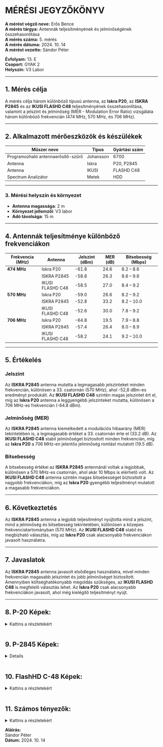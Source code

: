# MÉRÉSI JEGYZŐKÖNYV

**A mérést végző neve:** Erős Bence  
**A mérés tárgya:** Antennák teljesítményének és jelminőségének összehasonlítása  
**A mérés száma:** 5. mérés  
**A mérés dátuma:** 2024. 10. 14  
**A mérést vezette:** Sándor Péter  

**Évfolyam:** 13. E  
**Csoport:** GYAK 2  
**Helyszín:** V3 Labor  

---

## 1. Mérés célja  
A mérés célja három különböző típusú antenna, az **Iskra P20**, az **ISKRA P2845** és az **IKUSI FLASHD C48** teljesítményének összehasonlítása, valamint a jelszint és jelminőség (MER - Modulation Error Ratio) vizsgálata három különböző frekvencián (474 MHz, 570 MHz, és 706 MHz).

---

## 2. Alkalmazott mérőeszközök és készülékek  

| Műszer neve                         | Típus       | Gyártási szám |
| ----------------------------------- | ----------- | ------------- |
| Programozható antennaerősítő-szűrő  | Johansson   | 6700          |
| Antenna                             | Iskra       | P20, P2845    |
| Antenna                             | IKUSI       | FLASHD C48    |
| Spectrum Analizátor                 | Metek       | HDD           |

---

### 3. **Mérési helyszín és környezet**
- **Antenna magassága**: 2 m
- **Környezet jellemzői**: V3 labor
- **Adó távolsága**: 15 m

---

## 4. Antennák teljesítménye különböző frekvenciákon

| Frekvencia (MHz) | Antenna          | Jelszint (dBm) | MER (dB) | Bitsebesség (Mbps) |
| ---------------- | ---------------- | -------------- | -------- | ------------------ |
| **474 MHz**      | Iskra P20        | -61.8          | 24.6     | 8.2 – 8.6          |
|                  | ISKRA P2845      | -58.8          | 26.3     | 8.6 – 9.6          |
|                  | IKUSI FLASHD C48 | -58.5          | 27.0     | 8.4 – 9.2          |
| **570 MHz**      | Iskra P20        | -59.0          | 26.6     | 8.2 – 9.2          |
|                  | ISKRA P2845      | -52.8          | 33.2     | 8.2 – 10.0         |
|                  | IKUSI FLASHD C48 | -52.6          | 30.0     | 7.8 – 9.2          |
| **706 MHz**      | Iskra P20        | -64.8          | 19.5     | 7.9 – 8.8          |
|                  | ISKRA P2845      | -57.4          | 26.4     | 8.0 – 8.9          |
|                  | IKUSI FLASHD C48 | -58.2          | 24.1     | 9.2 – 10.0         |

---

## 5. Értékelés

### Jelszint
Az **ISKRA P2845** antenna mutatta a legmagasabb jelszinteket minden frekvencián, különösen a 33. csatornán (570 MHz), ahol -52,8 dBm-es eredményt produkált. Az **IKUSI FLASHD C48** szintén magas jelszintet ért el, míg az **Iskra P20** antenna a leggyengébb jelszinteket mutatta, különösen a 706 MHz-es frekvencián (-64.8 dBm).

### Jelminőség (MER)
Az **ISKRA P2845** antenna kiemelkedett a modulációs hibaarány (MER) tekintetében is, a legmagasabb értéket a 33. csatornán érte el (33.2 dB). Az **IKUSI FLASHD C48** stabil jelminőséget biztosított minden frekvencián, míg az **Iskra P20** a 706 MHz-en jelentős jelminőség romlást mutatott (19.5 dB).

### Bitsebesség
A bitsebesség értékei az **ISKRA P2845** antennánál voltak a legjobbak, különösen a 570 MHz-es csatornán, ahol akár 10 Mbps is elérhető volt. Az **IKUSI FLASHD C48** antenna szintén magas bitsebességet biztosított a nagyobb frekvenciákon, míg az **Iskra P20** gyengébb teljesítményt mutatott a magasabb frekvenciákon.

---

## 6. Következtetés
Az **ISKRA P2845** antenna a legjobb teljesítményt nyújtotta mind a jelszint, mind a jelminőség és bitsebesség tekintetében, különösen a közepes frekvenciatartományban (570 MHz). Az **IKUSI FLASHD C48** stabil és megbízható választás, míg az **Iskra P20** csak alacsonyabb frekvenciákon javasolt használatra.

---

## 7. Javaslatok
Az **ISKRA P2845** antenna javasolt elsődleges használatra, mivel minden frekvencián magasabb jelszintet és jobb jelminőséget biztosított. Amennyiben költséghatékonyabb megoldás szükséges, az **IKUSI FLASHD C48** is megfelelő választás lehet. Az **Iskra P20** csak alacsonyabb frekvenciákon javasolt, ahol még kielégítő teljesítményt nyújt.

---

## 8. P-20 Képek:
<details>
    <summary>Kattins a részletekért</summary>

    **474Mhz Mért Képek:**
    <img src="https://raw.githubusercontent.com/ErosBence27/jegyzokonyv/refs/heads/main/image/p20_fullkep474.bmp"/>
    <img src="https://raw.githubusercontent.com/ErosBence27/jegyzokonyv/refs/heads/main/image/p20_bit474.bmp"/>

---

    **570MHz Mért Képek**
    <img src="https://raw.githubusercontent.com/ErosBence27/jegyzokonyv/refs/heads/main/image/p20_fullkep570.bmp"/>
    <img src="https://raw.githubusercontent.com/ErosBence27/jegyzokonyv/refs/heads/main/image/p20_bit570.bmp"/>

---

    **706MHz Mért Képek**
    <img src="https://raw.githubusercontent.com/ErosBence27/jegyzokonyv/refs/heads/main/image/p20_fullkep706.bmp"/>
    <img src="https://raw.githubusercontent.com/ErosBence27/jegyzokonyv/refs/heads/main/image/p20_bit706.bmp"/>

---

</details>

<br>

## 9. P-2845 Képek:
<details>

    <summary>Kattins a részletekért</summary>

    **474Mhz Mért Képek:**
    <img src=""/>
    <img src=""/>

---

    **570MHz Mért Képek**
    <img src=""/>
    <img src=""/>

---

    **706MHz Mért Képek**
    <img src=""/>
    <img src=""/>

---

</details>

<br>

## 10. FlashHD C-48 Képek:
<details>
    <summary>Kattins a részletekért</summary>

    **474Mhz Mért Képek:**
    <img src=""/>
    <img src=""/>

---

    **570MHz Mért Képek**
    <img src=""/>
    <img src=""/>

---

    **706MHz Mért Képek**
    <img src=""/>
    <img src=""/>

---

</details>


<br>

## 11. Számos tényezők:

<details>
<summary>Kattins a részletekért</summary>

## Antenna Típusai 
Logaritmikus antennák széles sávban képesek jeleket venni, így alkalmasak különböző frekvenciatartományokhoz.

Yagi-antennák irányítottak, és magas nyereséget nyújtanak, ami különösen hasznos távoli adók vételénél.

Panelantennák szélesebb szögben vesznek jelet, de kisebb távolságra hatékonyak.

## Iránykarekterisztika
Irányítottak, mint például a Yagi vagy parabolikus antennák, amelyek egy irányba összpontosítják a vételt. Ezek nagyobb távolságból is képesek erős jeleket fogni, de szűk lefedettségi területtel rendelkeznek.

Omnidirekcionálisak, amelyek minden irányból egyenletesen veszik a jeleket, de általában kisebb távolságra hatékonyak.

## Frekvenciasáv és sávszálesség
Az antennák különböző frekvenciákon különböző teljesítményt nyújtanak. Egy antenna optimalizálva lehet egy adott frekvenciasávra (pl. UHF vagy VHF), és ezen a sávon nyújtja a legjobb teljesítményt. Ha az antenna sávszélessége túl szűk, a frekvenciasávon kívüli jelek vételében romlik a teljesítménye.

## Zavaró tényezők és interferencia
Városi környezet: Épületek, fém szerkezetek és más akadályok visszaverhetik vagy csillapíthatják a jeleket, ami gyengíti a vételt.

Elektromos zajforrások: Más elektronikus eszközök, mobiltelefonok, wifi hálózatok interferenciát okozhatnak, amelyek rontják az antenna teljesítményét.

Időjárási körülmények: Az eső, hó és a szél befolyásolhatják a rádióhullámok terjedését és ezzel az antenna teljesítményét.

## Kábelminőség és csatlakozások
Az antennából a vevő készülékhez vezető kábel minősége is kulcsfontosságú. A gyenge minőségű kábelek nagyobb jelveszteséget eredményeznek, és ezzel rontják az antenna teljesítményét.
 Rövidebb, alacsony csillapítású koaxiális kábel használata csökkentheti a veszteséget.
</details>





**Aláírás:**  
Sándor Péter  
**Dátum:** 2024. 10. 14

